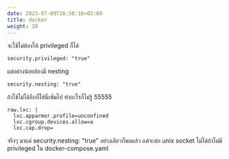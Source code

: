 ```yaml
---
date: 2023-07-09T16:50:16+02:00
title: docker
weight: 20
---
```


จะใช้ไม่ต้องให้ privileged ก็ได้

    security.privileged: "true"

แต่อย่างน้อยต้องมี nesting

    security.nesting: "true"

ถ้าใช้ไม่ได้อีกก็ใส่นี่เพิ่มไป ทำอะไรก็ไม่รู้ 55555

    raw.lxc: |
      lxc.apparmor.profile=unconfined
      lxc.cgroup.devices.allow=a
      lxc.cap.drop=

จริงๆ มาแค่ security.nesting: "true" อย่างเดียวก็พอแล้ว แต่จะต่อ unix socket ไม่ได้ถ้าไม่มี privileged ใน docker-compose.yaml
